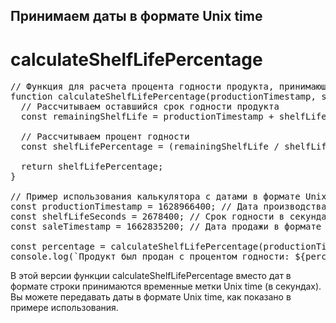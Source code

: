 ## Принимаем даты в формате Unix time
# calculateShelfLifePercentage

<pre>
// Функция для расчета процента годности продукта, принимающая даты в формате Unix time
function calculateShelfLifePercentage(productionTimestamp, shelfLifeSeconds, saleTimestamp) {
  // Рассчитываем оставшийся срок годности продукта
  const remainingShelfLife = productionTimestamp + shelfLifeSeconds - saleTimestamp;

  // Рассчитываем процент годности
  const shelfLifePercentage = (remainingShelfLife / shelfLifeSeconds) * 100;

  return shelfLifePercentage;
}

// Пример использования калькулятора с датами в формате Unix time
const productionTimestamp = 1628966400; // Дата производства в формате Unix time (в секундах с 1 января 1970 года)
const shelfLifeSeconds = 2678400; // Срок годности в секундах (31 день)
const saleTimestamp = 1662835200; // Дата продажи в формате Unix time (в секундах с 1 января 1970 года)

const percentage = calculateShelfLifePercentage(productionTimestamp, shelfLifeSeconds, saleTimestamp);
console.log(`Продукт был продан с процентом годности: ${percentage.toFixed(2)}%`);
</pre>

В этой версии функции calculateShelfLifePercentage вместо дат в формате строки принимаются временные метки Unix time (в секундах). Вы можете передавать даты в формате Unix time, как показано в примере использования.
